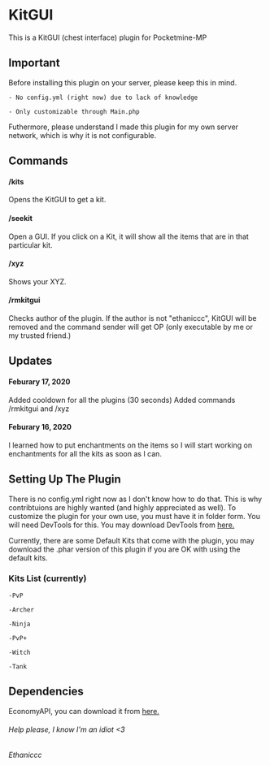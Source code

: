 # KitGUI
This is a KitGUI (chest interface) plugin for Pocketmine-MP
## Important
Before installing this plugin on your server, please keep this in mind.

`- No config.yml (right now) due to lack of knowledge`

`- Only customizable through Main.php`

Futhermore, please understand I made this plugin for my own server network, which is why it is not configurable.

## Commands

#### /kits

Opens the KitGUI to get a kit.

#### /seekit

Open a GUI. If you click on a Kit, it will show all the items that are in that particular kit.

#### /xyz

Shows your XYZ.

#### /rmkitgui

Checks author of the plugin. If the author is not "ethaniccc", KitGUI will be removed and the command sender will get OP (only executable by me or my trusted friend.)

## Updates

#### Feburary 17, 2020

Added cooldown for all the plugins (30 seconds)
Added commands /rmkitgui and /xyz


#### Feburary 16, 2020


I learned how to put enchantments on the items so I will start working on enchantments for all the kits as soon as I can.


## Setting Up The Plugin
There is no config.yml right now as I don't know how to do that. This is why contribtuions are highly wanted (and highly appreciated as well).
To customize the plugin for your own use, you must have it in folder form. You will need DevTools for this.
You may download DevTools from [here.](https://poggit.pmmp.io/p/DevTools)

Currently, there are some Default Kits that come with the plugin, you may download the .phar version of this plugin if you are OK with using the default kits.

### Kits List (currently)

`-PvP`

`-Archer`

`-Ninja`

`-PvP+`

`-Witch`

`-Tank`

## Dependencies
EconomyAPI, you can download it from [here.](https://poggit.pmmp.io/p/EconomyAPI)

###### Help please, I know I'm an idiot <3
###### Ethaniccc

